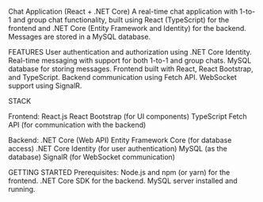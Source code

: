 Chat Application (React + .NET Core)
A real-time chat application with 1-to-1 and group chat functionality, built using React (TypeScript) for the frontend and .NET Core (Entity Framework and Identity) for the backend. Messages are stored in a MySQL database.

FEATURES
User authentication and authorization using .NET Core Identity.
Real-time messaging with support for both 1-to-1 and group chats.
MySQL database for storing messages.
Frontend built with React, React Bootstrap, and TypeScript.
Backend communication using Fetch API.
WebSocket support using SignalR.

STACK

Frontend:
React.js
React Bootstrap (for UI components)
TypeScript
Fetch API (for communication with the backend)

Backend:
.NET Core (Web API)
Entity Framework Core (for database access)
.NET Core Identity (for user authentication)
MySQL (as the database)
SignalR (for WebSocket communication)

GETTING STARTED
Prerequisites:
Node.js and npm (or yarn) for the frontend.
.NET Core SDK for the backend.
MySQL server installed and running.
